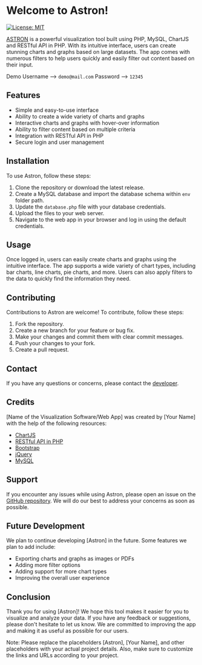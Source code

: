 # Welcome to Astron!

[![License: MIT](https://img.shields.io/badge/License-MIT-yellow.svg)](https://opensource.org/licenses/MIT)

[ASTRON](https://astron.abhradeep.com/) is a powerful visualization tool built using PHP, MySQL, ChartJS and RESTful API in PHP. With its intuitive interface, users can create stunning charts and graphs based on large datasets. The app comes with numerous filters to help users quickly and easily filter out content based on their input.

Demo 
Username --> `demo@mail.com`
Password --> `12345`

## Features

- Simple and easy-to-use interface
- Ability to create a wide variety of charts and graphs
- Interactive charts and graphs with hover-over information
- Ability to filter content based on multiple criteria
- Integration with RESTful API in PHP
- Secure login and user management

## Installation

To use Astron, follow these steps:

1. Clone the repository or download the latest release.
2. Create a MySQL database and import the database schema within `env` folder path.
3. Update the `database.php` file with your database credentials.
4. Upload the files to your web server.
5. Navigate to the web app in your browser and log in using the default credentials.

## Usage

Once logged in, users can easily create charts and graphs using the intuitive interface. The app supports a wide variety of chart types, including bar charts, line charts, pie charts, and more. Users can also apply filters to the data to quickly find the information they need.

## Contributing

Contributions to Astron are welcome! To contribute, follow these steps:

1. Fork the repository.
2. Create a new branch for your feature or bug fix.
3. Make your changes and commit them with clear commit messages.
4. Push your changes to your fork.
5. Create a pull request.

<!-- ## License

[Name of the Visualization Software/Web App] is licensed under the MIT License. See the [LICENSE](https://github.com/username/repo/blob/main/LICENSE) file for more information. -->

## Contact

If you have any questions or concerns, please contact the [developer](mailto:hello@abhradeep.com).

## Credits

[Name of the Visualization Software/Web App] was created by [Your Name] with the help of the following resources:

- [ChartJS](https://www.chartjs.org/)
- [RESTful API in PHP](https://www.restapitutorial.com/lessons/restquicktips.html)
- [Bootstrap](https://getbootstrap.com/)
- [jQuery](https://jquery.com/)
- [MySQL](https://www.mysql.com/)

## Support

If you encounter any issues while using Astron, please open an issue on the [GitHub repository](https://github.com/ABHRADEEP800/Visualization-Dashboard/issues). We will do our best to address your concerns as soon as possible.

## Future Development

We plan to continue developing [Astron] in the future. Some features we plan to add include:

- Exporting charts and graphs as images or PDFs
- Adding more filter options
- Adding support for more chart types
- Improving the overall user experience

## Conclusion

Thank you for using [Astron]! We hope this tool makes it easier for you to visualize and analyze your data. If you have any feedback or suggestions, please don't hesitate to let us know. We are committed to improving the app and making it as useful as possible for our users.


Note: Please replace the placeholders [Astron], [Your Name], and other placeholders with your actual project details. Also, make sure to customize the links and URLs according to your project.

